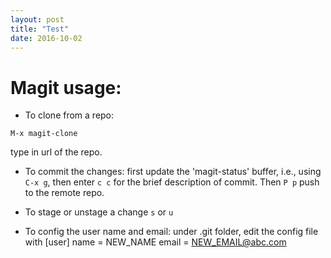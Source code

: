 ```yaml
---
layout: post
title: "Test"
date: 2016-10-02
---
```


# Magit usage:

  - To clone from a repo:

`M-x magit-clone`

type in url of the repo.

  - To commit the changes:
  first update the 'magit-status' buffer, i.e., using `C-x g`, then enter `c c` for the brief description of commit.
  Then `P p` push to the remote repo.
  
  - To stage or unstage a change
  `s` or `u`
  
  - To config the user name and email:
  under .git folder, edit the config file with
  [user]
	name = NEW_NAME
	email = NEW_EMAIL@abc.com



